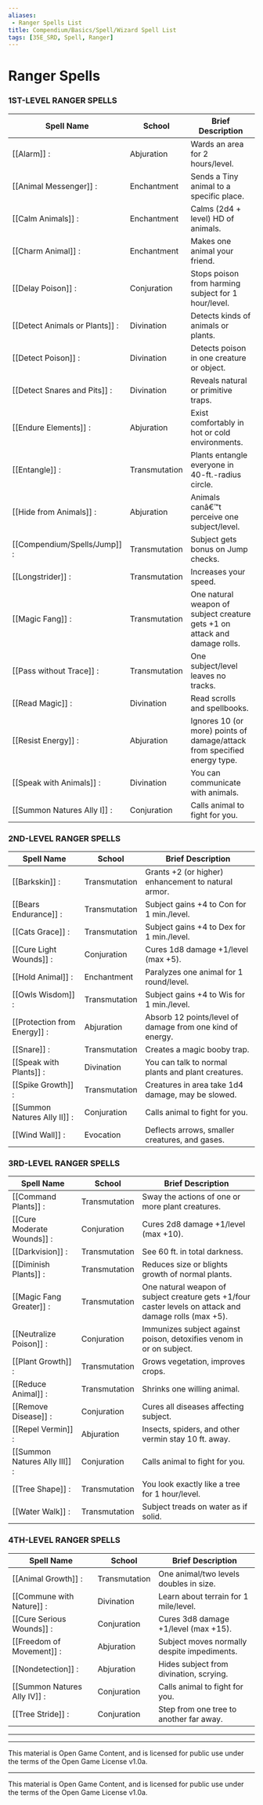 ```yaml
---
aliases:
 - Ranger Spells List
title: Compendium/Basics/Spell/Wizard Spell List
tags: [35E_SRD, Spell, Ranger]
---
```


# Ranger Spells


### 1ST-LEVEL RANGER SPELLS

|Spell Name|School|Brief Description|
|---|---|---|
|[[Alarm]] :|Abjuration|Wards an area for 2 hours/level.|
|[[Animal Messenger]] :|Enchantment|Sends a Tiny animal to a specific place.|
|[[Calm Animals]] :|Enchantment|Calms (2d4 + level) HD of animals.|
|[[Charm Animal]] :|Enchantment|Makes one animal your friend.|
|[[Delay Poison]] :|Conjuration|Stops poison from harming subject for 1 hour/level.|
|[[Detect Animals or Plants]] :|Divination|Detects kinds of animals or plants.|
|[[Detect Poison]] :|Divination|Detects poison in one creature or object.|
|[[Detect Snares and Pits]] :|Divination|Reveals natural or primitive traps.|
|[[Endure Elements]] :|Abjuration|Exist comfortably in hot or cold environments.|
|[[Entangle]] :|Transmutation|Plants entangle everyone in 40-ft.-radius circle.|
|[[Hide from Animals]] :|Abjuration|Animals canâ€™t perceive one subject/level.|
|[[Compendium/Spells/Jump]] :|Transmutation|Subject gets bonus on Jump checks.|
|[[Longstrider]] :|Transmutation|Increases your speed.|
|[[Magic Fang]] :|Transmutation|One natural weapon of subject creature gets +1 on attack and damage rolls.|
|[[Pass without Trace]] :|Transmutation|One subject/level leaves no tracks.|
|[[Read Magic]] :|Divination|Read scrolls and spellbooks.|
|[[Resist Energy]] :|Abjuration|Ignores 10 (or more) points of damage/attack from specified energy type.|
|[[Speak with Animals]] :|Divination|You can communicate with animals.|
|[[Summon Natures Ally I]] :|Conjuration|Calls animal to fight for you.|

### 2ND-LEVEL RANGER SPELLS

|Spell Name|School|Brief Description|
|---|---|---|
|[[Barkskin]] :|Transmutation|Grants +2 (or higher) enhancement to natural armor.|
|[[Bears Endurance]] :|Transmutation|Subject gains +4 to Con for 1 min./level.|
|[[Cats Grace]] :|Transmutation|Subject gains +4 to Dex for 1 min./level.|
|[[Cure Light Wounds]] :|Conjuration|Cures 1d8 damage +1/level (max +5).|
|[[Hold Animal]] :|Enchantment|Paralyzes one animal for 1 round/level.|
|[[Owls Wisdom]] :|Transmutation|Subject gains +4 to Wis for 1 min./level.|
|[[Protection from Energy]] :|Abjuration|Absorb 12 points/level of damage from one kind of energy.|
|[[Snare]] :|Transmutation|Creates a magic booby trap.|
|[[Speak with Plants]] :|Divination|You can talk to normal plants and plant creatures.|
|[[Spike Growth]] :|Transmutation|Creatures in area take 1d4 damage, may be slowed.|
|[[Summon Natures Ally II]] :|Conjuration|Calls animal to fight for you.|
|[[Wind Wall]] :|Evocation|Deflects arrows, smaller creatures, and gases.|

### 3RD-LEVEL RANGER SPELLS

|Spell Name|School|Brief Description|
|---|---|---|
|[[Command Plants]] :|Transmutation|Sway the actions of one or more plant creatures.|
|[[Cure Moderate Wounds]] :|Conjuration|Cures 2d8 damage +1/level (max +10).|
|[[Darkvision]] :|Transmutation|See 60 ft. in total darkness.|
|[[Diminish Plants]] :|Transmutation|Reduces size or blights growth of normal plants.|
|[[Magic Fang Greater]] :|Transmutation|One natural weapon of subject creature gets +1/four caster levels on attack and damage rolls (max +5).|
|[[Neutralize Poison]] :|Conjuration|Immunizes subject against poison, detoxifies venom in or on subject.|
|[[Plant Growth]] :|Transmutation|Grows vegetation, improves crops.|
|[[Reduce Animal]] :|Transmutation|Shrinks one willing animal.|
|[[Remove Disease]] :|Conjuration|Cures all diseases affecting subject.|
|[[Repel Vermin]] :|Abjuration|Insects, spiders, and other vermin stay 10 ft. away.|
|[[Summon Natures Ally III]] :|Conjuration|Calls animal to fight for you.|
|[[Tree Shape]] :|Transmutation|You look exactly like a tree for 1 hour/level.|
|[[Water Walk]] :|Transmutation|Subject treads on water as if solid.|

### 4TH-LEVEL RANGER SPELLS

|Spell Name|School|Brief Description|
|---|---|---|
|[[Animal Growth]] :|Transmutation|One animal/two levels doubles in size.|
|[[Commune with Nature]] :|Divination|Learn about terrain for 1 mile/level.|
|[[Cure Serious Wounds]] :|Conjuration|Cures 3d8 damage +1/level (max +15).|
|[[Freedom of Movement]] :|Abjuration|Subject moves normally despite impediments.|
|[[Nondetection]] :|Abjuration|Hides subject from divination, scrying.|
|[[Summon Natures Ally IV]] :|Conjuration|Calls animal to fight for you.|
|[[Tree Stride]] :|Conjuration|Step from one tree to another far away.|






---

---

This material is Open Game Content, and is licensed for public use under
the terms of the Open Game License v1.0a.

---

This material is Open Game Content, and is licensed for public use under
the terms of the Open Game License v1.0a.
